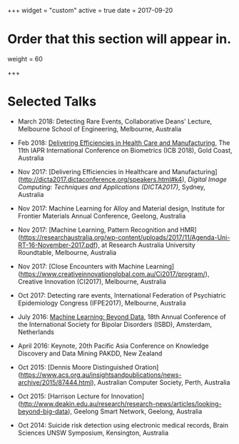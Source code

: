 +++
widget = "custom"
active = true
date = 2017-09-20

# Order that this section will appear in.
weight = 60

+++

# Selected Talks

* March 2018: Detecting Rare Events, Collaborative Deans' Lecture, Melbourne School of Engineering, Melbourne, Australia

* Feb 2018: [Delivering Efficiencies in Health Care and Manufacturing](http://icb2018.org/keynote/), The 11th IAPR International Conference on Biometrics (ICB 2018), Gold Coast, Australia

* Nov 2017:  [Delivering Efficiencies in Healthcare and Manufacturing] (http://dicta2017.dictaconference.org/speakers.html#k4), *Digital Image Computing: Techniques and Applications (DICTA2017)*, Sydney, Australia

* Nov 2017: Machine Learning for Alloy and Material design, Institute for Frontier Materials Annual Conference, Geelong, Australia

* Nov 2017: [Machine Learning, Pattern Recognition and HMR] (https://researchaustralia.org/wp-content/uploads/2017/11/Agenda-Uni-RT-16-November-2017.pdf), at Research Australia University Roundtable, Melbourne, Australia

* Nov 2017: [Close Encounters with Machine Learning] (https://www.creativeinnovationglobal.com.au/Ci2017/program/), Creative Innovation (CI2017), Melbourne, Australia

* Oct 2017: Detecting rare events, International Federation of Psychiatric Epidemiology Congress (IFPE2017), Melbourne, Australia

* July 2016: [Machine Learning: Beyond Data](http://isbd2016.com/scientific-program/keynote-speakers#.WiS9h7T1UWo), 18th Annual Conference of the International Society for Bipolar Disorders (ISBD), Amsterdam, Netherlands

* April 2016: Keynote, 20th Pacific Asia Conference on Knowledge Discovery and Data Mining PAKDD, New Zealand

* Oct 2015: [Dennis Moore Distinguished Oration] (https://www.acs.org.au/insightsandpublications/news-archive/2015/87444.html), Australian Computer Society, Perth, Australia

* Oct 2015: [Harrison Lecture for Innovation] (http://www.deakin.edu.au/research/research-news/articles/looking-beyond-big-data), Geelong Smart Network, Geelong, Australia

* Oct 2014: Suicide risk detection using electronic medical records, Brain Sciences UNSW Symposium, Kensington, Australia